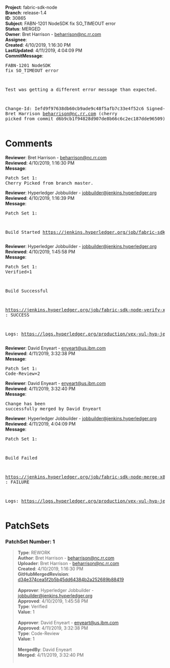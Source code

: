 <strong>Project</strong>: fabric-sdk-node<br><strong>Branch</strong>: release-1.4<br><strong>ID</strong>: 30865<br><strong>Subject</strong>: FABN-1201 NodeSDK fix SO_TIMEOUT error<br><strong>Status</strong>: MERGED<br><strong>Owner</strong>: Bret Harrison - beharrison@nc.rr.com<br><strong>Assignee</strong>:<br><strong>Created</strong>: 4/10/2019, 1:16:30 PM<br><strong>LastUpdated</strong>: 4/11/2019, 4:04:09 PM<br><strong>CommitMessage</strong>:<br><pre>FABN-1201 NodeSDK fix SO_TIMEOUT error

Test was getting a different error message than
expected.

Change-Id: Iefd9f97638db60cb9ade9c48f5afb7c33e4f52c6
Signed-off-by: Bret Harrison <beharrison@nc.rr.com>
(cherry picked from commit d6b9cb1f94828d907de8b66c6c2ec187dde96509)
</pre><h1>Comments</h1><strong>Reviewer</strong>: Bret Harrison - beharrison@nc.rr.com<br><strong>Reviewed</strong>: 4/10/2019, 1:16:30 PM<br><strong>Message</strong>: <pre>Patch Set 1: Cherry Picked from branch master.</pre><strong>Reviewer</strong>: Hyperledger Jobbuilder - jobbuilder@jenkins.hyperledger.org<br><strong>Reviewed</strong>: 4/10/2019, 1:16:39 PM<br><strong>Message</strong>: <pre>Patch Set 1:

Build Started https://jenkins.hyperledger.org/job/fabric-sdk-node-verify-x86_64/2471/</pre><strong>Reviewer</strong>: Hyperledger Jobbuilder - jobbuilder@jenkins.hyperledger.org<br><strong>Reviewed</strong>: 4/10/2019, 1:45:58 PM<br><strong>Message</strong>: <pre>Patch Set 1: Verified+1

Build Successful 

https://jenkins.hyperledger.org/job/fabric-sdk-node-verify-x86_64/2471/ : SUCCESS

Logs: https://logs.hyperledger.org/production/vex-yul-hyp-jenkins-3/fabric-sdk-node-verify-x86_64/2471</pre><strong>Reviewer</strong>: David Enyeart - enyeart@us.ibm.com<br><strong>Reviewed</strong>: 4/11/2019, 3:32:38 PM<br><strong>Message</strong>: <pre>Patch Set 1: Code-Review+2</pre><strong>Reviewer</strong>: David Enyeart - enyeart@us.ibm.com<br><strong>Reviewed</strong>: 4/11/2019, 3:32:40 PM<br><strong>Message</strong>: <pre>Change has been successfully merged by David Enyeart</pre><strong>Reviewer</strong>: Hyperledger Jobbuilder - jobbuilder@jenkins.hyperledger.org<br><strong>Reviewed</strong>: 4/11/2019, 4:04:09 PM<br><strong>Message</strong>: <pre>Patch Set 1:

Build Failed 

https://jenkins.hyperledger.org/job/fabric-sdk-node-merge-x86_64/336/ : FAILURE

Logs: https://logs.hyperledger.org/production/vex-yul-hyp-jenkins-3/fabric-sdk-node-merge-x86_64/336</pre><h1>PatchSets</h1><h3>PatchSet Number: 1</h3><blockquote><strong>Type</strong>: REWORK<br><strong>Author</strong>: Bret Harrison - beharrison@nc.rr.com<br><strong>Uploader</strong>: Bret Harrison - beharrison@nc.rr.com<br><strong>Created</strong>: 4/10/2019, 1:16:30 PM<br><strong>GitHubMergedRevision</strong>: [d34e374cea5f2b5b45dd64384b2a252689b88419](https://github.com/hyperledger-gerrit-archive/fabric-sdk-node/commit/d34e374cea5f2b5b45dd64384b2a252689b88419)<br><br><strong>Approver</strong>: Hyperledger Jobbuilder - jobbuilder@jenkins.hyperledger.org<br><strong>Approved</strong>: 4/10/2019, 1:45:58 PM<br><strong>Type</strong>: Verified<br><strong>Value</strong>: 1<br><br><strong>Approver</strong>: David Enyeart - enyeart@us.ibm.com<br><strong>Approved</strong>: 4/11/2019, 3:32:38 PM<br><strong>Type</strong>: Code-Review<br><strong>Value</strong>: 1<br><br><strong>MergedBy</strong>: David Enyeart<br><strong>Merged</strong>: 4/11/2019, 3:32:40 PM<br><br></blockquote>